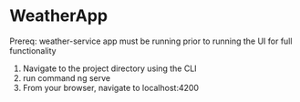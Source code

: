 # WeatherApp
Prereq: weather-service app must be running prior to running the UI for full functionality

1. Navigate to the project directory using the CLI
2. run command ng serve
3. From your browser, navigate to localhost:4200
